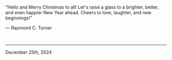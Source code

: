 
<br>

"Hello and Merry Christmas to all! Let's raise a glass to a brighter, better, and even happier New Year ahead. Cheers to love, laughter, and new beginnings!"

― Raymond C. Turner
 
</br>

---
December 25th, 2024
